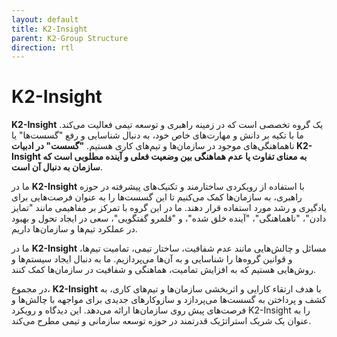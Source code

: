 ```yaml
---
layout: default
title: K2-Insight
parent: K2-Group Structure
direction: rtl
---
```


# K2-Insight
**K2-Insight** یک گروه تخصصی است که در زمینه راهبری و توسعه تیمی فعالیت می‌کند. ما با تکیه بر دانش و مهارت‌های خاص خود، به دنبال شناسایی و رفع "گسست‌ها" یا ناهماهنگی‌های موجود در سازمان‌ها و تیم‌های کاری هستیم. **"گسست" در ادبیات K2-Insight به معنای تفاوت یا عدم هماهنگی بین وضعیت فعلی و آینده مطلوبی است که سازمان به دنبال آن است**.

ما در **K2-Insight** با استفاده از رویکردی ساختارمند و تکنیک‌های پیشرفته در حوزه راهبری، به سازمان‌ها کمک می‌کنیم تا این گسست‌ها را به عنوان فرصت‌هایی برای یادگیری و رشد مورد استفاده قرار دهند. ما در این گروه با تمرکز بر مفاهیمی مانند "تمایز دادن"، "ناهماهنگی"، "آینده خلق شده"، و "قلمرو گفتگویی"، سعی در ایجاد تحول و بهبود در عملکرد تیم‌ها و سازمان‌ها داریم.

ما در **K2-Insight** مسائل و چالش‌هایی مانند عدم شفافیت، ساختار تیمی، تمامیت تیم‌ها، و قوانین گروه‌ها را شناسایی و به آن‌ها می‌پردازیم. ما به دنبال ایجاد سیستم‌ها و روش‌هایی هستیم که به افزایش تمامیت، هماهنگی و شفافیت در سازمان‌ها کمک کنند.

در مجموع، **K2-Insight** با هدف ارتقاء کارایی و اثربخشی سازمان‌ها و تیم‌های کاری، به کشف و پرداختن به گسست‌ها می‌پردازد و سازوکارهای جدیدی برای مواجهه با چالش‌ها و فرصت‌های پیش روی سازمان‌ها ارائه می‌دهد. این دیدگاه و رویکرد K2-Insight را به عنوان یک شریک استراتژیک قدرتمند در حوزه توسعه سازمانی و تیمی مطرح می‌کند.
